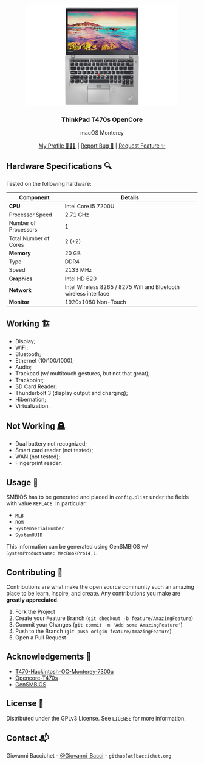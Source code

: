 <!--
*** Thanks for checking out the Best-README-Template. If you have a suggestion
*** that would make this better, please fork the repo and create a pull request
*** or simply open an issue with the tag "enhancement".
*** Thanks again! Now go create something AMAZING! :D
-->

<!-- PROJECT LOGO -->
<br />
<p align="center">
  <a href="https://github.com/GiovanniBaccichet/template">
    <img src="imgs/T470s-Silver.png" alt="Logo" width="400">
  </a>

  <h3 align="center">ThinkPad T470s OpenCore</h3>

  <p align="center">
    macOS Monterey
    <br />
    <br />
    <a href="https://github.com/GiovanniBaccichet">My Profile 👨🏻‍💻</a>
    |
    <a href="https://github.com/GiovanniBaccichet/R-E-P-O/issues">Report Bug 🐛</a>
    |
    <a href="https://github.com/GiovanniBaccichet/R-E-P-O/issues">Request Feature ✨</a>
  </p>
</p>

<!-- ABOUT THE PROJECT -->

## Hardware Specifications 🔍

Tested on the following hardware:

| Component             | Details             |
|-----------------------|---------------------|
| **CPU**               | Intel Core i5 7200U |
| Processor Speed       | 2.71 GHz            |
| Number of Processors  | 1                   |
| Total Number of Cores | 2 (+2)              |
| **Memory**            | 20 GB               |
| Type                  | DDR4                |
| Speed                 | 2133 MHz            |
| **Graphics**          | Intel HD 620        |
| **Network** | Intel Wireless 8265 / 8275 Wifi and Bluetooth wireless interface |
| **Monitor** | 1920x1080 Non-Touch |

## Working 🏗

 - Display;
 - WiFi;
 - Bluetooth;
 - Ethernet (10/100/1000);
 - Audio;
 - Trackpad (w/ multitouch gestures, but not that great);
 - Trackpoint;
 - SD Card Reader;
 - Thunderbolt 3 (display output and charging);
 - Hibernation;
 - Virtualization.

## Not Working 🪦

 - Dual battery not recognized;
 - Smart card reader (not tested);
 - WAN (not tested);
 - Fingerprint reader.

## Usage 📝

SMBIOS has to be generated and placed in `config.plist` under the fields with value `REPLACE`. In particular:

 - `MLB`
 - `ROM`
 - `SystemSerialNumber`
 - `SystemUUID`

This information can be generated using GenSMBIOS w/ `SystemProductName: MacBookPro14,1`.

<!-- CONTRIBUTING -->

## Contributing 💬

Contributions are what make the open source community such an amazing place to be learn, inspire, and create. Any contributions you make are **greatly appreciated**.

1. Fork the Project
2. Create your Feature Branch (`git checkout -b feature/AmazingFeature`)
3. Commit your Changes (`git commit -m 'Add some AmazingFeature'`)
4. Push to the Branch (`git push origin feature/AmazingFeature`)
5. Open a Pull Request

<!-- ACKNOWLEDGEMENTS -->

## Acknowledgements 📖

-   [T470-Hackintosh-OC-Monterey-7300u](https://github.com/t0mmas0/T470-Hackintosh-OC-Monterey-7300u)
-   [Opencore-T470s](https://github.com/Elemiel-K/Opencore-T470s)
-   [GenSMBIOS](https://github.com/corpnewt/GenSMBIOS)

<!-- LICENSE -->

## License 📑

Distributed under the GPLv3 License. See `LICENSE` for more information.

<!-- CONTACT -->

## Contact 📬

Giovanni Baccichet - [@Giovanni_Bacci](https://twitter.com/Giovanni_Bacci) - `github[at]baccichet.org`
